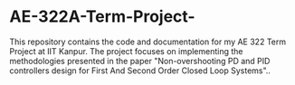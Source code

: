 # AE-322A-Term-Project-
This repository contains the code and documentation for my AE 322 Term Project at IIT Kanpur. The project focuses on implementing the methodologies presented in the paper "Non-overshooting PD and PID controllers design for First And Second Order Closed Loop Systems"..

